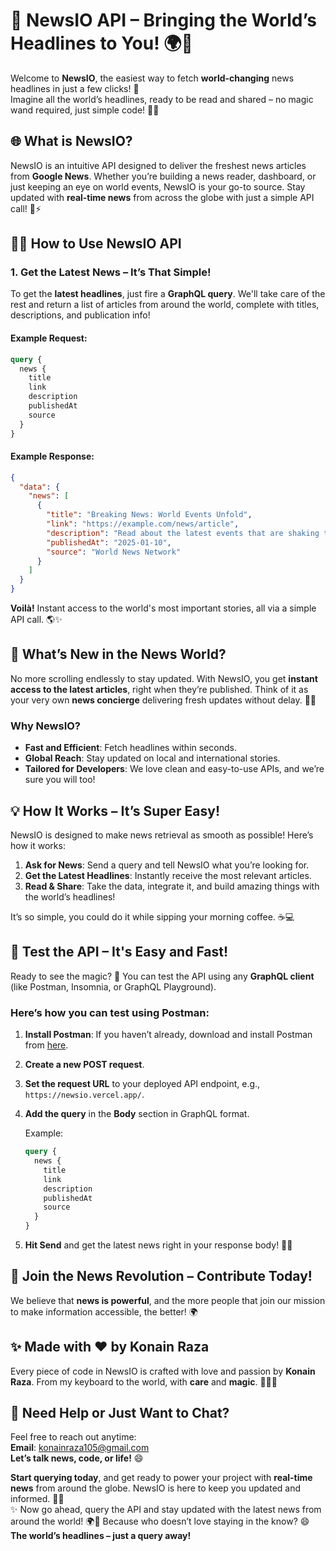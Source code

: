 # 📰 **NewsIO API** – Bringing the World’s Headlines to You! 🌍🚀

Welcome to **NewsIO**, the easiest way to fetch **world-changing** news headlines in just a few clicks! 🌟  
Imagine all the world’s headlines, ready to be read and shared – no magic wand required, just simple code! 🎩✨

## 🌐 What is NewsIO?

NewsIO is an intuitive API designed to deliver the freshest news articles from **Google News**. Whether you’re building a news reader, dashboard, or just keeping an eye on world events, NewsIO is your go-to source. Stay updated with **real-time news** from across the globe with just a simple API call! 📰⚡

## 🧑‍💻 **How to Use NewsIO API**

### **1. Get the Latest News – It’s That Simple!**

To get the **latest headlines**, just fire a **GraphQL query**. We'll take care of the rest and return a list of articles from around the world, complete with titles, descriptions, and publication info!

#### Example Request:
```graphql
query {
  news {
    title
    link
    description
    publishedAt
    source
  }
}
```

#### Example Response:
```json
{
  "data": {
    "news": [
      {
        "title": "Breaking News: World Events Unfold",
        "link": "https://example.com/news/article",
        "description": "Read about the latest events that are shaking the world right now!",
        "publishedAt": "2025-01-10",
        "source": "World News Network"
      }
    ]
  }
}
```

**Voilà!** Instant access to the world's most important stories, all via a simple API call. 🌎✨


## 🔄 **What’s New in the News World?**

No more scrolling endlessly to stay updated. With NewsIO, you get **instant access to the latest articles**, right when they’re published. Think of it as your very own **news concierge** delivering fresh updates without delay. 📰💨

### **Why NewsIO?**
- **Fast and Efficient**: Fetch headlines within seconds.
- **Global Reach**: Stay updated on local and international stories.
- **Tailored for Developers**: We love clean and easy-to-use APIs, and we’re sure you will too!



## 💡 **How It Works – It’s Super Easy!**

NewsIO is designed to make news retrieval as smooth as possible! Here’s how it works:
1. **Ask for News**: Send a query and tell NewsIO what you’re looking for.
2. **Get the Latest Headlines**: Instantly receive the most relevant articles.
3. **Read & Share**: Take the data, integrate it, and build amazing things with the world’s headlines!

It’s so simple, you could do it while sipping your morning coffee. ☕💻



## 🔧 **Test the API – It's Easy and Fast!**

Ready to see the magic? 🚀 You can test the API using any **GraphQL client** (like Postman, Insomnia, or GraphQL Playground).

### Here’s how you can test using Postman:

1. **Install Postman**: If you haven’t already, download and install Postman from [here](https://www.postman.com/downloads/).
2. **Create a new POST request**.
3. **Set the request URL** to your deployed API endpoint, e.g., `https://newsio.vercel.app/`.
4. **Add the query** in the **Body** section in GraphQL format.

    Example:
    ```graphql
    query {
      news {
        title
        link
        description
        publishedAt
        source
      }
    }
    ```

5. **Hit Send** and get the latest news right in your response body! 🎯✨


## 💬 **Join the News Revolution – Contribute Today!**

We believe that **news is powerful**, and the more people that join our mission to make information accessible, the better! 🌍

## ✨ **Made with ❤️ by Konain Raza**

Every piece of code in NewsIO is crafted with love and passion by **Konain Raza**. From my keyboard to the world, with **care** and **magic**. 🧑‍💻💖

## 📧 **Need Help or Just Want to Chat?**

Feel free to reach out anytime:  
**Email**: [konainraza105@gmail.com](mailto:konainraza105@gmail.com)  
**Let’s talk news, code, or life!** 😄


**Start querying today**, and get ready to power your project with **real-time news** from around the globe. NewsIO is here to keep you updated and informed. 📲💥  
✨ Now go ahead, query the API and stay updated with the latest news from around the world! 🌍📰
Because who doesn’t love staying in the know? 😄
**The world’s headlines – just a query away!**
